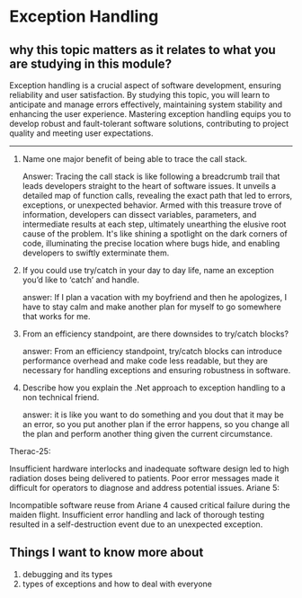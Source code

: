 # Exception Handling

## why this topic matters as it relates to what you are studying in this module?

Exception handling is a crucial aspect of software development, ensuring reliability and user satisfaction. By studying this topic, you will learn to anticipate and manage errors effectively, maintaining system stability and enhancing the user experience. Mastering exception handling equips you to develop robust and fault-tolerant software solutions, contributing to project quality and meeting user expectations.

---

1. Name one major benefit of being able to trace the call stack.

    Answer: Tracing the call stack is like following a breadcrumb trail that leads developers straight to the heart of software issues. It unveils a detailed map of function calls, revealing the exact path that led to errors, exceptions, or unexpected behavior. Armed with this treasure trove of information, developers can dissect variables, parameters, and intermediate results at each step, ultimately unearthing the elusive root cause of the problem. It's like shining a spotlight on the dark corners of code, illuminating the precise location where bugs hide, and enabling developers to swiftly exterminate them.


2. If you could use try/catch in your day to day life, name an exception you’d like to ‘catch’ and handle.

    answer: If I plan a vacation with my boyfriend and then he apologizes, I have to stay calm and make another plan for myself to go somewhere that works for me.



3. From an efficiency standpoint, are there downsides to try/catch blocks?

    answer: From an efficiency standpoint, try/catch blocks can introduce performance overhead and make code less readable, but they are necessary for handling exceptions and ensuring robustness in software.



4. Describe how you explain the .Net approach to exception handling to a non technical friend.

    answer: it is like you want to do something and you dout that it may be an error, so you put another plan if the error happens, so you change all the plan and perform another thing given the current circumstance.





Therac-25:

Insufficient hardware interlocks and inadequate software design led to high radiation doses being delivered to patients.
Poor error messages made it difficult for operators to diagnose and address potential issues.
Ariane 5:

Incompatible software reuse from Ariane 4 caused critical failure during the maiden flight.
Insufficient error handling and lack of thorough testing resulted in a self-destruction event due to an unexpected exception.


## Things I want to know more about

1. debugging and its types
2. types of exceptions and how to deal with everyone 